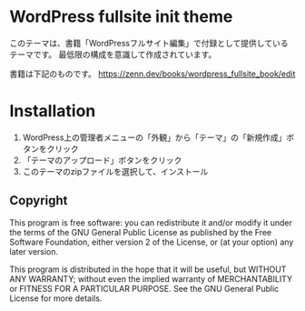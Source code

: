 # WordPress fullsite init theme

このテーマは、書籍「WordPressフルサイト編集」で付録として提供しているテーマです。
最低限の構成を意識して作成されています。

書籍は下記のものです。
https://zenn.dev/books/wordpress_fullsite_book/edit

# Installation

1. WordPress上の管理者メニューの「外観」から「テーマ」の「新規作成」ボタンをクリック
2. 「テーマのアップロード」ボタンをクリック
2. このテーマのzipファイルを選択して、インストール

## Copyright

This program is free software: you can redistribute it and/or modify
it under the terms of the GNU General Public License as published by
the Free Software Foundation, either version 2 of the License, or
(at your option) any later version.

This program is distributed in the hope that it will be useful,
but WITHOUT ANY WARRANTY; without even the implied warranty of
MERCHANTABILITY or FITNESS FOR A PARTICULAR PURPOSE. See the
GNU General Public License for more details.
